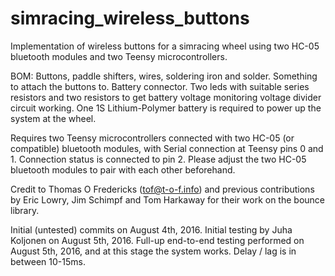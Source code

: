# simracing_wireless_buttons
Implementation of wireless buttons for a simracing wheel using two HC-05 bluetooth modules and two Teensy microcontrollers.

BOM: Buttons, paddle shifters, wires, soldering iron and solder. Something to attach the buttons to. Battery connector. 
Two leds with suitable series resistors and two resistors to get battery voltage monitoring voltage divider circuit working. 
One 1S Lithium-Polymer battery is required to power up the system at the wheel.

Requires two Teensy microcontrollers connected with two HC-05 (or compatible) bluetooth modules, with Serial connection 
at Teensy pins 0 and 1. Connection status is connected to pin 2. Please adjust the two HC-05 bluetooth modules to pair with 
each other beforehand.

Credit to
  Thomas O Fredericks (tof@t-o-f.info)
  and previous contributions by Eric Lowry, Jim Schimpf and Tom Harkaway
for their work on the bounce library.

Initial (untested) commits on August 4th, 2016.
Initial testing by Juha Koljonen on August 5th, 2016.
Full-up end-to-end testing performed on August 5th, 2016, and at this stage the system works. Delay / lag is in between 10-15ms.
